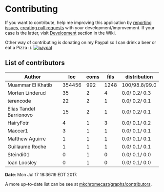 Contributing
============

If you want to contribute, help me improving this application by [reporting
issues](https://github.com/muammar/mkchromecast/issues), [creating pull
requests](https://github.com/muammar/mkchromecast/pulls) with your development/improvement. 
If your case is the latter, visit
[Development](https://github.com/muammar/mkchromecast/wiki/development) section
in the Wiki.

Other way of contributing is donating on my Paypal so I can drink a beer or eat
a Pizza :).
[![paypal](https://www.paypalobjects.com/en_US/i/btn/btn_donateCC_LG.gif)](https://www.paypal.com/cgi-bin/webscr?cmd=_donations&business=RZLF7TDCAXT9Q&lc=US&item_name=mkchromecast&currency_code=USD&bn=PP%2dDonationsBF%3abtn_donateCC_LG%2egif%3aNonHosted)

List of contributors
--------------------

| Author                  |    loc | coms | fils |  distribution  |
| ----------------------- | ------ | ---- | ---- |  ------------  |
| Muammar El Khatib       | 354456 |  992 | 1248 |  100/98.8/99.0 |
| Morten Linderud         |     35 |    2 |    4 |  0.0/ 0.2/ 0.3 |
| terencode               |     22 |    2 |    1 |  0.0/ 0.2/ 0.1 |
| Elias Tandel Barrionovo |     15 |    2 |    1 |  0.0/ 0.2/ 0.1 |
| HairyFotr               |      4 |    1 |    3 |  0.0/ 0.1/ 0.2 |
| Maccer1                 |      3 |    1 |    1 |  0.0/ 0.1/ 0.1 |
| Matthew Aguirre         |      1 |    1 |    1 |  0.0/ 0.1/ 0.1 |
| Guillaume Roche         |      1 |    1 |    1 |  0.0/ 0.1/ 0.1 |
| Steindi01               |      0 |    1 |    0 |  0.0/ 0.1/ 0.0 |
| Ioan Loosley            |      0 |    1 |    0 |  0.0/ 0.1/ 0.0 |


**Date**: Mon Jul 17 18:36:19 EDT 2017.

A more up-to-date list can be see at
[mkchromecast/graphs/contributors](https://github.com/muammar/mkchromecast/graphs/contributors).
